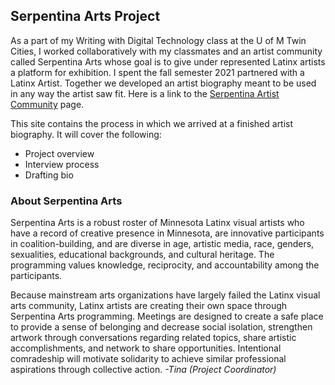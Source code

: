## Serpentina Arts Project

As a part of my Writing with Digital Technology class at the U of M Twin Cities, I worked collaboratively with my classmates and an artist community called Serpentina Arts whose goal is to give under represented Latinx artists a platform for exhibition. I spent the fall semester 2021 partnered with a Latinx Artist. Together we developed an artist biography meant to be used in any way the artist saw fit. Here is a link to the [Serpentina Artist Community](https://www.facebook.com/pages/category/Artist/Serpentina-Arts-123709977640263/) page.

This site contains the process in which we arrived at a finished artist biography. It will cover the following:

* Project overview
* Interview process
* Drafting bio

### About Serpentina Arts
Serpentina Arts is a robust roster of Minnesota Latinx visual artists who have a record of creative presence in Minnesota, are innovative participants in coalition-building, and are diverse in age, artistic media, race, genders, sexualities, educational backgrounds, and cultural heritage. The programming values knowledge, reciprocity, and accountability among the participants.
 
Because mainstream arts organizations have largely failed the Latinx visual arts community, Latinx artists are creating their own space through Serpentina Arts programming. Meetings are designed to create a safe place to provide a sense of belonging and decrease social isolation, strengthen artwork through conversations regarding related topics, share artistic accomplishments, and network to share opportunities. Intentional comradeship will motivate solidarity to achieve similar professional aspirations through collective action. *-Tina (Project Coordinator)*




